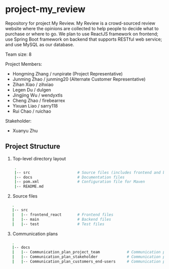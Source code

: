 # project-my_review
Repository for project My Review. My Review is a crowd-sourced review website where the opinions are collected to help people to decide what to purchase or where to go. We plan to use ReactJS framework on frontend; use Spring Boot framework on backend that supports RESTful web service; and use MySQL as our database. 

Team size: 8

Project Members:
- Hongming Zhang / runpirate (Project Representative)
- Junming Zhao / junming20 (Alternate Customer Representative)
- Zihan Xiao / zihxiao
- Legen Du / dulgen
- Jingjing Wu / wendyxtls
- Cheng Zhao / firebearrex
- Yixuan Liao / sarry118
- Rui Chao / ruichao

Stakeholder: 
- Xuanyu Zhu

## Project Structure
1. Top-level directory layout 
```bash
    . 
    |-- src                     # Source files (includes frontend and backend code) 
    |-- docs                    # Documentation files 
    |-- pom.xml                 # Configuration file for Maven 
    |-- README.md 
```
2. Source files 
```bash
   . 
   |-- src 
   |   |-- frontend_react       # Frontend files 
   |   |-- main                 # Backend files 
   |   |-- test                 # Test files 
```
3. Communication plans 
```bash
   . 
   |-- docs 
   |   |-- Communication_plan_project_team            # Communication plan - project team 
   |   |-- Communication_plan_stakeholder             # Communication plan - stakeholder 
   |   |-- Communication_plan_customers_end-users     # Communication plan - costomer/end-user 
```
